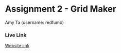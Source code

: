 # Assignment 2 - Grid Maker
Amy Ta (username: redfumo)

### Live Link
[Website link](https://redfumo.github.io/cs39548-assignment-2/)
